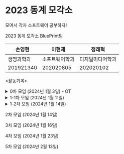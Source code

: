 # 2023 동계 모각소
모여서 각자 소프트웨어 공부하자!

2023 동계 모각소 BluePrint팀 

|손영현|이현제|정래혁|
|---|---|---|
|생명과학과|소프트웨어학과|디지털미디어학과|
|201921340|202020805|202020102|

<활동기록>

<details>
  <summary>0차 모임 (2024년 1월 3일) - OT</summary>
<img width="1421" alt="스크린샷 2024-01-03 오후 9 20 56" src="https://github.com/BluePrintCrew/2023winterMogakso/assets/106378321/cfb4e814-d931-4b42-a3b1-33a3c13b631b">
</details>

<details>
<summary>1-1차 모임 (2024년 1월 11일)</summary><br/>
<img width="939" alt="1 11" src="https://github.com/BluePrintCrew/2023winterMogakso/assets/106378321/52283350-31fc-48d3-98d0-622476f6d7df"> 

이현제 -  스터디정리 및 소감 : https://velog.io/@guswp320/%EB%AA%A8%EA%B0%81%EC%86%8C-1Spring-1
</details>

<details>
<summary>1-2차 모임 (2024년 1월 14일)</summary><br/>
  <img width="1440" alt="스크린샷 2024-01-14 오후 9 10 23" src="https://github.com/BluePrintCrew/2023winterMogakso/assets/106378321/c3132818-083a-4f41-b5d2-1db43438a37c">
이현제 - 스터디정리 및 소감 : https://velog.io/@guswp320/%EB%AA%A8%EA%B0%81%EC%86%8C
</details>

2차 모임 (2024년 1월 14일)

3차 모임 (2024년 1월 16일) 

4차 모임 (2024년 1월 23일)

5차 모임 (2024년 2월 13일)
